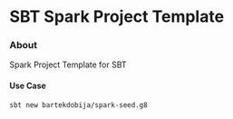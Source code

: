 # SBT Spark Project Template

### About

Spark Project Template for SBT

#### Use Case

```bash
sbt new bartekdobija/spark-seed.g8
```
